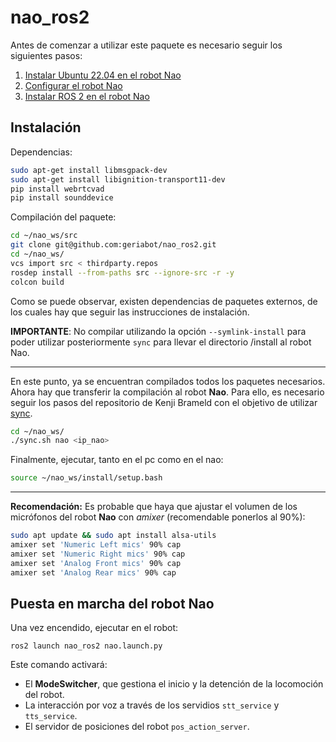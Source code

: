 # nao_ros2
  
Antes de comenzar a utilizar este paquete es necesario seguir los siguientes pasos:
1. [Instalar Ubuntu 22.04 en el robot Nao](ubuntu.md)
2. [Configurar el robot Nao](conf.md)
3. [Instalar ROS 2 en el robot Nao](ros2.md)

## Instalación

Dependencias:
```bash
sudo apt-get install libmsgpack-dev
sudo apt-get install libignition-transport11-dev
pip install webrtcvad
pip install sounddevice
```

Compilación del paquete:
```bash
cd ~/nao_ws/src
git clone git@github.com:geriabot/nao_ros2.git
cd ~/nao_ws/
vcs import src < thirdparty.repos
rosdep install --from-paths src --ignore-src -r -y
colcon build
```

Como se puede observar, existen dependencias de paquetes externos, de los cuales hay que seguir las instrucciones de instalación.


**IMPORTANTE**: No compilar utilizando la opción `--symlink-install` para poder utilizar posteriormente `sync` para llevar el directorio /install al robot Nao.

---

En este punto, ya se encuentran compilados todos los paquetes necesarios. Ahora hay que transferir la compilación al robot **Nao**. Para ello, es necesario seguir los pasos del repositorio de Kenji Brameld con el objetivo de utilizar [sync](https://github.com/ijnek/sync).


```bash
cd ~/nao_ws/ 
./sync.sh nao <ip_nao>
```

Finalmente, ejecutar, tanto en el pc como en el nao:

```bash
source ~/nao_ws/install/setup.bash
```
---

**Recomendación:** Es probable que haya que ajustar el volumen de los micrófonos del robot **Nao** con *amixer* (recomendable ponerlos al 90%):

```bash
sudo apt update && sudo apt install alsa-utils
amixer set 'Numeric Left mics' 90% cap
amixer set 'Numeric Right mics' 90% cap
amixer set 'Analog Front mics' 90% cap
amixer set 'Analog Rear mics' 90% cap
``` 

## Puesta en marcha del robot Nao

Una vez encendido, ejecutar en el robot:

```
ros2 launch nao_ros2 nao.launch.py
```

Este comando activará:
* El **ModeSwitcher**, que gestiona el inicio y la detención de la locomoción del robot.
* La interacción por voz a través de los servidios `stt_service` y `tts_service`.
* El servidor de posiciones del robot `pos_action_server`.
